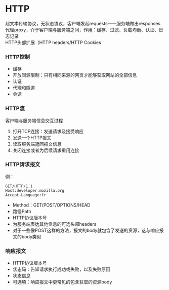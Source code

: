 # HTTP
超文本传输协议，无状态协议，客户端发起requests——服务端做出responses  
代理proxy，介于客户端与服务端之间，作用：缓存、过滤、负载均衡、认证、日志记录  
HTTP头部扩展（HTTP headers/HTTP Cookies  
  
### HTTP**控制**  
* 缓存  
* 开放同源限制：只有相同来源的网页才能够获取网站的全部信息  
* 认证  
* 代理和隧道  
* 会话  
  
### HTTP流  
客户端与服务端信息交互过程  
1. 打开TCP连接：发送请求及接受响应  
2. 发送一个HTTP报文  
3. 读取服务端返回报文信息  
4. 关闭连接或者为后续请求重用连接  
  
### HTTP请求报文  
例：  
```
GET/HTTP/1.1  
Host:developer.mozilla.org  
Accept-Language:fr  
```
* Method：GET/POST/OPTIONS/HEAD  
* 路径Path  
* HTTP协议版本号  
* 为服务端表达其他信息的可选头部headers  
* 对于一些像POST这样的方法，报文的body就包含了发送的资源，这与响应报文的body类似  
  
### 响应报文  
* HTTP协议版本号  
* 状态码：告知请求执行成功或失败，以及失败原因  
* 状态信息  
* 可选项：响应报文中更常见的包含获取的资源body 
